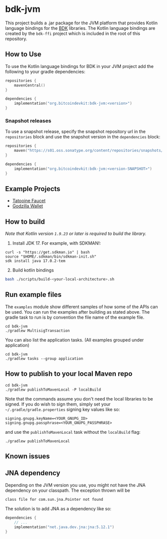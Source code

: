 # bdk-jvm

This project builds a .jar package for the JVM platform that provides Kotlin language bindings for the [BDK] libraries. The Kotlin language bindings are created by the `bdk-ffi` project which is included in the root of this repository.

## How to Use

To use the Kotlin language bindings for BDK in your JVM project add the following to your gradle dependencies:

```kotlin
repositories {
    mavenCentral()
}

dependencies {
    implementation("org.bitcoindevkit:bdk-jvm:<version>")
}
```

### Snapshot releases

To use a snapshot release, specify the snapshot repository url in the `repositories` block and use the snapshot version in the `dependencies` block:

```kotlin
repositories {
    maven("https://s01.oss.sonatype.org/content/repositories/snapshots/")
}

dependencies { 
    implementation("org.bitcoindevkit:bdk-jvm:<version-SNAPSHOT>")
}
```

## Example Projects

- [Tatooine Faucet](https://github.com/thunderbiscuit/tatooine)
- [Godzilla Wallet](https://github.com/thunderbiscuit/godzilla-wallet)

## How to build

_Note that Kotlin version `1.9.23` or later is required to build the library._
1. Install JDK 17. For example, with SDKMAN!:
```shell
curl -s "https://get.sdkman.io" | bash
source "$HOME/.sdkman/bin/sdkman-init.sh"
sdk install java 17.0.2-tem
```
2. Build kotlin bindings
```sh
bash ./scripts/build-<your-local-architecture>.sh
```
## Run example files

The `examples` module show different samples of how some of the APIs can be used. You can run the examples after building as stated above. The gradle task to run is by convention the file name of the example file.

```shell
cd bdk-jvm
./gradlew MultisigTransaction
```

You can also list the application tasks. (All examples grouped under application)
```shell
cd bdk-jvm
./gradlew tasks --group application
```

## How to publish to your local Maven repo

```shell
cd bdk-jvm
./gradlew publishToMavenLocal -P localBuild
```

Note that the commands assume you don't need the local libraries to be signed. If you do wish to sign them, simply set your `~/.gradle/gradle.properties` signing key values like so:

```properties
signing.gnupg.keyName=<YOUR_GNUPG_ID>
signing.gnupg.passphrase=<YOUR_GNUPG_PASSPHRASE>
```

and use the `publishToMavenLocal` task without the `localBuild` flag:

```shell
./gradlew publishToMavenLocal
```

## Known issues

## JNA dependency

Depending on the JVM version you use, you might not have the JNA dependency on your classpath. The exception thrown will be 
```shell
class file for com.sun.jna.Pointer not found
```

The solution is to add JNA as a dependency like so:
```kotlin
dependencies {
    // ...
    implementation("net.java.dev.jna:jna:5.12.1")
}
```

[BDK]: https://github.com/bitcoindevkit/
[`bdk-ffi`]: https://github.com/bitcoindevkit/bdk-ffi
